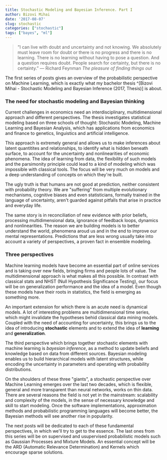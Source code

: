 ```yaml
---
title: Stochastic Modeling and Bayesian Inference. Part I
author: Bizovi Mihai
date: '2017-08-07'
slug: stochastic
categories: ["stochastic"]
tags: ["bayes", "ml"]
---
```


> ”I can live with doubt and uncertainty and not knowing. We absolutely must leave room for doubt or there is no progress and there is no learning. There is no learning without having to pose a question. And a question requires doubt. People search for certainty, but there is no certainty.”
— Richard Feynman *The pleasure of finding things out*

The first series of posts gives an overview of the probabilistic perspective on Machine Learning, which is exactly what my bachelor thesis ^[Bizovi Mihai - Stochastic Modeling and Bayesian Inference (2017, Thesis)] is about. 


### The need for stochastic modeling and Bayesian thinking

Current challenges in economics need an interdisciplinary, multidimensional approach and different perspectives. The thesis investigates statistical modeling based on three schools of thought: Stochastic Modeling, Machine Learning and Bayesian Analysis, which has applications from economics and finance to genetics, linguistics and artificial intelligence.


This approach is extremely general and allows us to make inferences about latent quantitites and relationships, to identify what is hidden beneath surface, to account for the uncertainty and nonlinearities of economic phenomena. The idea of learning from data, the flexibility of such models and the parsimonity principle could lead to a kind of modeling which was impossible with classical tools. The focus will be very much on models and a deep understanding of concepts on which they're built.



The ugly truth is that humans are not good at prediction, neither consistent with probability theory. We are "suffering" from multiple evolutionary mechanisms, cognitive biases and even statisticians, formally trained in the language of uncertainty, aren't guarded against pitfalls that arise in practice and everyday life.

The same story is in reconciliation of new evidence with prior beliefs, processing multidimensional data, ignorance of feedback loops, dynamics and nonlinearities. The reason we are building models is to better understand the world, phenomena aroud us and in the end to improve our mental representations. Predictions that are less wrong usually take into account a variety of perspectives, a proven fact in ensemble modeling.

### Three perspectives

Machine learning models have become an essential part of online services and is taking over new fields, bringing firms and people lots of value. The multidimensional approach is what makes all this possible. In contrast with classical stats and NHST (Null Hypothesis Significance Testing), our focus will be on generalization performance and the idea of a model. Even though these models have their roots in statistics, the field is emerging as something more.

An important extension for which there is an acute need is dynamical models. A lot of interesting problems are multidimensional time series, which might invalidate the hypotheses behid classical data mining models. Coupled with the need of accounting for uncertainty, this brings us to the idea of introducing **stochastic** elements and to extend the idea of **learning** and **generalization**.

The third perspective which brings together stochastic elements with machine learning is *bayesian inference*, as a method to update beliefs and knowledge based on data from different sources. Bayesian modeling enables us to build hierarchical models with latent structures, while encoding the uncertainty in parameters and operating with probability distributions. 

On the shoulders of these three "giants", a stochastic perspective over Machine Learning emerges over the last two decades, which is flexible, general and more transparent than neural networks, works on thin data. There are several reasons the field is not yet in the mainstream: scalability and complexity of the models, in the sense of necessary knowledge and skill to start modeling. Once the software implementations, approximation methods and probabilistic programming languages will become better, the Bayesian methods will see another rise in popularity.


The next posts will be dedicated to each of these fundamental perspectives, in which we'll try to get to the essence. The last ones from this series will be on supervised and usupervised probabilistic models such as Gaussian Processes and Mixture Models. An essential concept will be the ARD (Automatic Relevance Determination) and Kernels which encourage sparse solutions.












